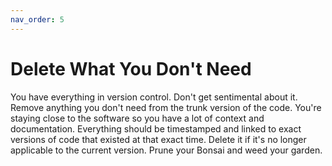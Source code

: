 ```yaml
---
nav_order: 5
---
```


# Delete What You Don't Need

You have everything in version control. Don't get sentimental about it.
Remove anything you don't need from the trunk version of the code. You're
staying close to the software so you have a lot of context and documentation.
Everything should be timestamped and linked to exact versions of code that
existed at that exact time. Delete it if it's no longer applicable to the
current version. Prune your Bonsai and weed your garden.
